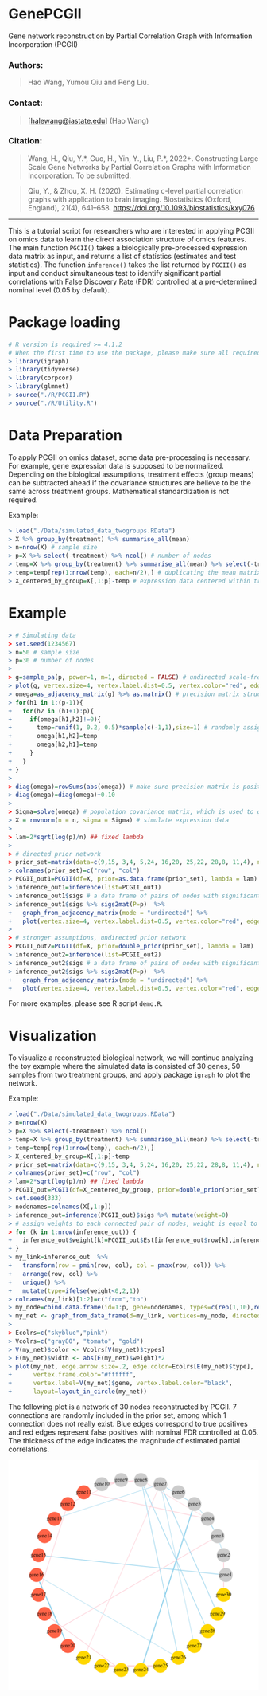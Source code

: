 # GenePCGII

Gene network reconstruction by Partial Correlation Graph with Information Incorporation (PCGII)

### Authors:
> Hao Wang, Yumou Qiu and Peng Liu.

### Contact:
> [halewang@iastate.edu] (Hao Wang)

### Citation:
> Wang, H., Qiu, Y.\*, Guo, H., Yin, Y., Liu, P.\*, 2022+. Constructing Large Scale Gene Networks by Partial Correlation
Graphs with Information Incorporation. To be submitted.

> Qiu, Y., & Zhou, X. H. (2020). Estimating c-level partial correlation graphs with application to brain imaging. Biostatistics (Oxford, England), 21(4), 641–658. https://doi.org/10.1093/biostatistics/kxy076
---

This is a tutorial script for researchers who are interested in applying PCGII on omics data to learn the direct association structure of omics features. The main function `PGCII()` takes a biologically pre-processed expression data matrix as input, and returns a list of statistics (estimates and test statistics). The function `inference()` takes the list returned by `PGCII()` as input and conduct simultaneous test to identify significant partial correlations with False Discovery Rate (FDR) controlled at a pre-determined nominal level (0.05 by default). 

# Package loading
```r
# R version is required >= 4.1.2
# When the first time to use the package, please make sure all required packages are installed under your R environment
> library(igraph)
> library(tidyverse)
> library(corpcor)
> library(glmnet)
> source("./R/PCGII.R")
> source("./R/Utility.R")
```

# Data Preparation

To apply PCGII on omics dataset, some data pre-processing is necessary. For example, gene expression data is supposed to be normalized. Depending on the biological assumptions, treatment effects (group means) can be subtracted ahead if the covariance structures are believe to be the same across treatment groups. Mathematical standardization is not required.

Example:

```r
> load("./Data/simulated_data_twogroups.RData")
> X %>% group_by(treatment) %>% summarise_all(mean)
> n=nrow(X) # sample size
> p=X %>% select(-treatment) %>% ncol() # number of nodes
> temp=X %>% group_by(treatment) %>% summarise_all(mean) %>% select(-treatment) %>% as.matrix() # mean expression matrix by treatment groups
> temp=temp[rep(1:nrow(temp), each=n/2),] # duplicating the mean matrix
> X_centered_by_group=X[,1:p]-temp # expression data centered within treatment groups, ready for network analysis
```


# Example
```r
> # Simulating data
> set.seed(1234567)
> n=50 # sample size
> p=30 # number of nodes
> 
> g=sample_pa(p, power=1, m=1, directed = FALSE) # undirected scale-free network with the power of the preferential attachment set as 1, the number of edges to add in each time step set as 2.
> plot(g, vertex.size=4, vertex.label.dist=0.5, vertex.color="red", edge.arrow.size=0.5) # visulize simulated network structure
> omega=as_adjacency_matrix(g) %>% as.matrix() # precision matrix structure corresponding to the simulated scale-free networ
> for(h1 in 1:(p-1)){
+   for(h2 in (h1+1):p){
+     if(omega[h1,h2]!=0){
+       temp=runif(1, 0.2, 0.5)*sample(c(-1,1),size=1) # randomly assign connection strength, i.e. partial correlations
+       omega[h1,h2]=temp
+       omega[h2,h1]=temp
+     }
+   }
+ }
> 
> diag(omega)=rowSums(abs(omega)) # make sure precision matrix is positive definite
> diag(omega)=diag(omega)+0.10
> 
> Sigma=solve(omega) # population covariance matrix, which is used to generate data
> X = rmvnorm(n = n, sigma = Sigma) # simulate expression data  
> 
> lam=2*sqrt(log(p)/n) ## fixed lambda
> 
> # directed prior network
> prior_set=matrix(data=c(9,15, 3,4, 5,24, 16,20, 25,22, 28,8, 11,4), nrow=7, ncol=2, byrow = TRUE)
> colnames(prior_set)=c("row", "col")
> PCGII_out1=PCGII(df=X, prior=as.data.frame(prior_set), lambda = lam)
> inference_out1=inference(list=PCGII_out1)
> inference_out1$sigs # a data frame of pairs of nodes with significant partial correlations  
> inference_out1$sigs %>% sigs2mat(P=p)  %>% 
+   graph_from_adjacency_matrix(mode = "undirected") %>%
+   plot(vertex.size=4, vertex.label.dist=0.5, vertex.color="red", edge.arrow.size=0.5)
> 
> # stronger assumptions, undirected prior network
> PCGII_out2=PCGII(df=X, prior=double_prior(prior_set), lambda = lam)
> inference_out2=inference(list=PCGII_out2)
> inference_out2$sigs # a data frame of pairs of nodes with significant partial correlations
> inference_out2$sigs %>% sigs2mat(P=p)  %>% 
+   graph_from_adjacency_matrix(mode = "undirected") %>%
+   plot(vertex.size=4, vertex.label.dist=0.5, vertex.color="red", edge.arrow.size=0.5)
```

For more examples, please see R script `demo.R`.


# Visualization

To visualize a reconstructed biological network, we will continue analyzing the toy example where the simulated data is consisted of 30 genes, 50 samples from two treatment groups, and apply package `igraph` to plot the network.

Example: 

```r
> load("./Data/simulated_data_twogroups.RData")
> n=nrow(X)
> p=X %>% select(-treatment) %>% ncol()
> temp=X %>% group_by(treatment) %>% summarise_all(mean) %>% select(-treatment) %>% as.matrix()
> temp=temp[rep(1:nrow(temp), each=n/2),]
> X_centered_by_group=X[,1:p]-temp
> prior_set=matrix(data=c(9,15, 3,4, 5,24, 16,20, 25,22, 28,8, 11,4), nrow=7, ncol=2, byrow = TRUE) # prior set 
> colnames(prior_set)=c("row", "col")
> lam=2*sqrt(log(p)/n) ## fixed lambda
> PCGII_out=PCGII(df=X_centered_by_group, prior=double_prior(prior_set), lambda = lam)
> set.seed(333)
> nodenames=colnames(X[,1:p])
> inference_out=inference(PCGII_out)$sigs %>% mutate(weight=0) 
> # assign weights to each connected pair of nodes, weight is equal to corresponding estimated partial correlatio 
> for (k in 1:nrow(inference_out)) {
+   inference_out$weight[k]=PCGII_out$Est[inference_out$row[k],inference_out$col[k]]
+ }
> my_link=inference_out  %>%
+   transform(row = pmin(row, col), col = pmax(row, col)) %>% 
+   arrange(row, col) %>% 
+   unique() %>%
+   mutate(type=ifelse(weight<0,2,1))
> colnames(my_link)[1:2]=c("from","to")
> my_node=cbind.data.frame(id=1:p, gene=nodenames, types=c(rep(1,10),rep(2,10),rep(3,10)),type.label=c(rep("gene set 1",10),rep("gene set 2",10),rep("gene set 3",10)))
> my_net <- graph_from_data_frame(d=my_link, vertices=my_node, directed=F) 
> 
> Ecolrs=c("skyblue","pink")
> Vcolrs=c("gray80", "tomato", "gold")
> V(my_net)$color <- Vcolrs[V(my_net)$types]
> E(my_net)$width <- abs(E(my_net)$weight)*2
> plot(my_net, edge.arrow.size=.2, edge.color=Ecolrs[E(my_net)$type],
+      vertex.frame.color="#ffffff",
+      vertex.label=V(my_net)$gene, vertex.label.color="black",
+      layout=layout_in_circle(my_net)) 
```

The following plot is a network of 30 nodes reconstructed by PCGII. 7 connections are randomly included in the prior set, among which 1 connection does not really exist. Blue edges correspond to true positives and red edges represent false positives with nominal FDR controlled at 0.05. The thickness of the edge indicates the magnitude of estimated partial correlations. 

![Visualization Result](./figs/Example_Visualization.png)

